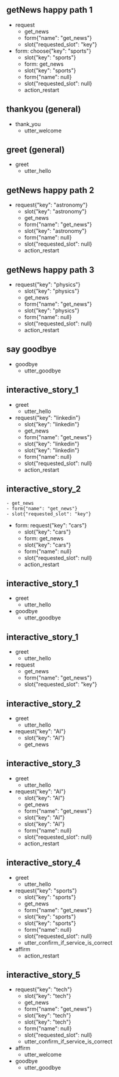 ## getNews happy path 1
* request
    - get_news
    - form{"name": "get_news"}
    - slot{"requested_slot": "key"}
* form: choose{"key": "sports"}
    - slot{"key": "sports"}
    - form: get_news
    - slot{"key": "sports"}
    - form{"name": null}
    - slot{"requested_slot": null}
    - action_restart

## thankyou (general)    
* thank_you
    - utter_welcome


## greet (general)
* greet
    - utter_hello

## getNews happy path 2
* request{"key": "astronomy"}
    - slot{"key": "astronomy"}
    - get_news
    - form{"name": "get_news"}
    - slot{"key": "astronomy"}
    - form{"name": null}
    - slot{"requested_slot": null}
    - action_restart

## getNews happy path 3
* request{"key": "physics"}
    - slot{"key": "physics"}
    - get_news
    - form{"name": "get_news"}
    - slot{"key": "physics"}
    - form{"name": null}
    - slot{"requested_slot": null}
    - action_restart




## say goodbye
* goodbye
  - utter_goodbye



## interactive_story_1
* greet
    - utter_hello
* request{"key": "linkedin"}
    - slot{"key": "linkedin"}
    - get_news
    - form{"name": "get_news"}
    - slot{"key": "linkedin"}
    - slot{"key": "linkedin"}
    - form{"name": null}
    - slot{"requested_slot": null}
    - action_restart

## interactive_story_2
    - get_news
    - form{"name": "get_news"}
    - slot{"requested_slot": "key"}
* form: request{"key": "cars"}
    - slot{"key": "cars"}
    - form: get_news
    - slot{"key": "cars"}
    - form{"name": null}
    - slot{"requested_slot": null}
    - action_restart

## interactive_story_1
* greet
    - utter_hello
* goodbye
    - utter_goodbye

## interactive_story_1
* greet
    - utter_hello
* request
    - get_news
    - form{"name": "get_news"}
    - slot{"requested_slot": "key"}

## interactive_story_2
* greet
    - utter_hello
* request{"key": "AI"}
    - slot{"key": "AI"}
    - get_news

## interactive_story_3
* greet
    - utter_hello
* request{"key": "AI"}
    - slot{"key": "AI"}
    - get_news
    - form{"name": "get_news"}
    - slot{"key": "AI"}
    - slot{"key": "AI"}
    - form{"name": null}
    - slot{"requested_slot": null}
    - action_restart

## interactive_story_4
* greet
    - utter_hello
* request{"key": "sports"}
    - slot{"key": "sports"}
    - get_news
    - form{"name": "get_news"}
    - slot{"key": "sports"}
    - slot{"key": "sports"}
    - form{"name": null}
    - slot{"requested_slot": null}
    - utter_confirm_if_service_is_correct
* affirm
    - action_restart

## interactive_story_5
* request{"key": "tech"}
    - slot{"key": "tech"}
    - get_news
    - form{"name": "get_news"}
    - slot{"key": "tech"}
    - slot{"key": "tech"}
    - form{"name": null}
    - slot{"requested_slot": null}
    - utter_confirm_if_service_is_correct
* affirm
    - utter_welcome
* goodbye
    - utter_goodbye
